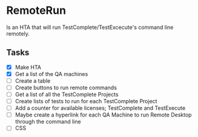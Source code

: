 # RemoteRun

Is an HTA that will run TestComplete/TestExcecute's command line remotely.

## Tasks

- [x] Make HTA
- [x] Get a list of the QA machines
- [ ] Create a table
- [ ] Create buttons to run remote commands
- [ ] Get a list of all the TestComplete Projects
- [ ] Create lists of tests to run for each TestComplete Project
- [ ] Add a counter for available licenses; TestComplete and TestExecute
- [ ] Maybe create a hyperlink for each QA Machine to run Remote Desktop through the command line
- [ ] CSS
